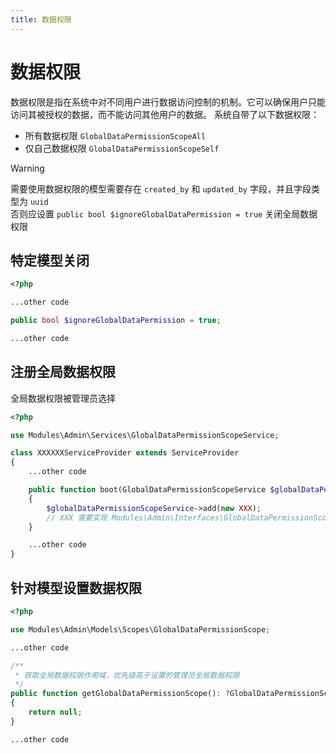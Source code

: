 ```yaml
---
title: 数据权限
---
```


# 数据权限

数据权限是指在系统中对不同用户进行数据访问控制的机制。它可以确保用户只能访问其被授权的数据，而不能访问其他用户的数据。
系统自带了以下数据权限：

- 所有数据权限 `GlobalDataPermissionScopeAll`
- 仅自己数据权限 `GlobalDataPermissionScopeSelf`

> [!warning]
> 需要使用数据权限的模型需要存在 `created_by` 和 `updated_by` 字段，并且字段类型为 `uuid`<br>
> 否则应设置 `public bool $ignoreGlobalDataPermission = true` 关闭全局数据权限

## 特定模型关闭
```php
<?php

...other code

public bool $ignoreGlobalDataPermission = true;

...other code

```

## 注册全局数据权限

全局数据权限被管理员选择

```php
<?php

use Modules\Admin\Services\GlobalDataPermissionScopeService;

class XXXXXXServiceProvider extends ServiceProvider
{
    ...other code

    public function boot(GlobalDataPermissionScopeService $globalDataPermissionScopeService): void
    {
        $globalDataPermissionScopeService->add(new XXX);
        // XXX 需要实现 Modules\Admin\Interfaces\GlobalDataPermissionScopeInterface
    }

    ...other code
}
```

## 针对模型设置数据权限
```php
<?php

use Modules\Admin\Models\Scopes\GlobalDataPermissionScope;

...other code

/**
 * 获取全局数据权限作用域，优先级高于设置的管理员全局数据权限
 */
public function getGlobalDataPermissionScope(): ?GlobalDataPermissionScopeInterface
{
    return null;
}

...other code

```